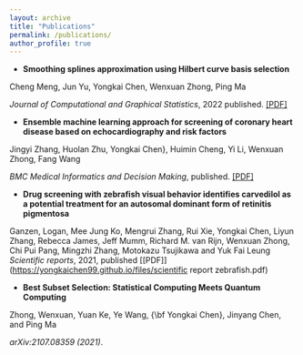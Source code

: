 ```yaml
---
layout: archive
title: "Publications"
permalink: /publications/
author_profile: true
---
```


- **Smoothing splines approximation using Hilbert curve basis selection**

Cheng Meng, Jun Yu, Yongkai Chen, Wenxuan Zhong, Ping Ma

*Journal of Computational and Graphical Statistics*, 2022 published. [[PDF]](https://yongkaichen99.github.io/files/HBS.pdf)


- **Ensemble machine learning approach for screening of coronary heart disease based on echocardiography and risk factors**

Jingyi Zhang, Huolan Zhu, Yongkai Chen}, Huimin Cheng, Yi Li, Wenxuan Zhong, Fang Wang

*BMC Medical Informatics and Decision Making*, published. [[PDF]](https://yongkaichen99.github.io/files/echo_BMC.pdf)


- **Drug screening with zebrafish visual behavior identifies carvedilol as a potential treatment for an autosomal dominant form of retinitis pigmentosa**

Ganzen, Logan, Mee Jung Ko, Mengrui Zhang, Rui Xie, Yongkai Chen, Liyun Zhang, Rebecca James, Jeff Mumm, Richard M. van Rijn, Wenxuan Zhong, Chi Pui Pang, Mingzhi Zhang, Motokazu Tsujikawa and Yuk Fai Leung
*Scientific reports*, 2021, published  [[PDF]](https://yongkaichen99.github.io/files/scientific report zebrafish.pdf)



- **Best Subset Selection: Statistical Computing Meets Quantum Computing**

Zhong, Wenxuan, Yuan Ke, Ye Wang, {\bf Yongkai Chen}, Jinyang Chen, and Ping Ma

*arXiv:2107.08359 (2021)*.


